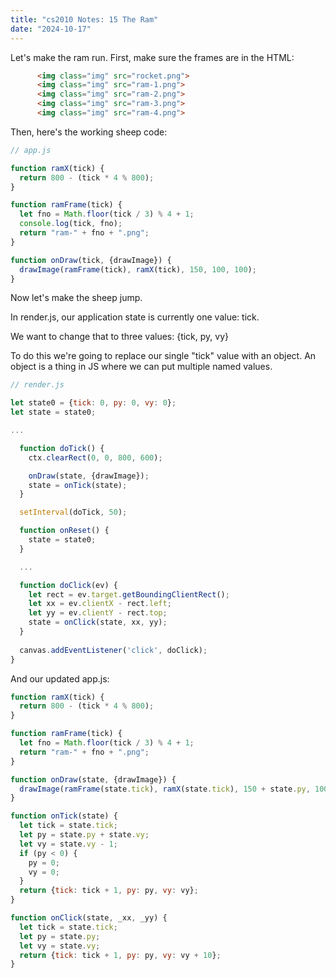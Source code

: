 ```yaml
---
title: "cs2010 Notes: 15 The Ram"
date: "2024-10-17"
---
```



Let's make the ram run. First, make sure the frames are in the HTML:

```html
      <img class="img" src="rocket.png">
      <img class="img" src="ram-1.png">
      <img class="img" src="ram-2.png">
      <img class="img" src="ram-3.png">
      <img class="img" src="ram-4.png">
```

Then, here's the working sheep code:

```js
// app.js

function ramX(tick) {
  return 800 - (tick * 4 % 800);
}

function ramFrame(tick) {
  let fno = Math.floor(tick / 3) % 4 + 1;
  console.log(tick, fno);
  return "ram-" + fno + ".png";
}

function onDraw(tick, {drawImage}) {
  drawImage(ramFrame(tick), ramX(tick), 150, 100, 100);
}
```

Now let's make the sheep jump.

In render.js, our application state is currently one value: tick.

We want to change that to three values: {tick, py, vy}

To do this we're going to replace our single "tick" value
with an object. An object is a thing in JS where we can put
multiple named values.

```js
// render.js

let state0 = {tick: 0, py: 0, vy: 0};
let state = state0;

...

  function doTick() {
    ctx.clearRect(0, 0, 800, 600);

    onDraw(state, {drawImage});
    state = onTick(state);
  }

  setInterval(doTick, 50);

  function onReset() {
    state = state0;
  }

  ...

  function doClick(ev) {
    let rect = ev.target.getBoundingClientRect();
    let xx = ev.clientX - rect.left;
    let yy = ev.clientY - rect.top;
    state = onClick(state, xx, yy);
  }
  
  canvas.addEventListener('click', doClick);
}

```

And our updated app.js:

```js
function ramX(tick) {
  return 800 - (tick * 4 % 800);
}

function ramFrame(tick) {
  let fno = Math.floor(tick / 3) % 4 + 1;
  return "ram-" + fno + ".png";
}

function onDraw(state, {drawImage}) {
  drawImage(ramFrame(state.tick), ramX(state.tick), 150 + state.py, 100, 100);
}

function onTick(state) {
  let tick = state.tick;
  let py = state.py + state.vy;
  let vy = state.vy - 1;
  if (py < 0) {
    py = 0;
    vy = 0;
  }
  return {tick: tick + 1, py: py, vy: vy};
}

function onClick(state, _xx, _yy) {
  let tick = state.tick;
  let py = state.py;
  let vy = state.vy;
  return {tick: tick + 1, py: py, vy: vy + 10};
}
```
